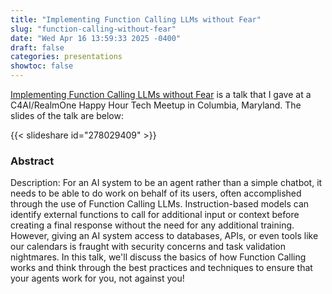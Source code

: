 ```yaml
---
title: "Implementing Function Calling LLMs without Fear"
slug: "function-calling-without-fear"
date: "Wed Apr 16 13:59:33 2025 -0400"
draft: false
categories: presentations
showtoc: false
---
```


[Implementing Function Calling LLMs without Fear](https://info.umbctraining.com/effective-ai-systems) is a talk that I gave at a C4AI/RealmOne Happy Hour Tech Meetup in Columbia, Maryland. The slides of the talk are below:

{{< slideshare id="278029409" >}}

### Abstract

Description: For an AI system to be an agent rather than a simple chatbot, it needs to be able to do work on behalf of its users, often accomplished through the use of Function Calling LLMs. Instruction-based models can identify external functions to call for additional input or context before creating a final response without the need for any additional training. However, giving an AI system access to databases, APIs, or even tools like our calendars is fraught with security concerns and task validation nightmares. In this talk, we'll discuss the basics of how Function Calling works and think through the best practices and techniques to ensure that your agents work for you, not against you!
